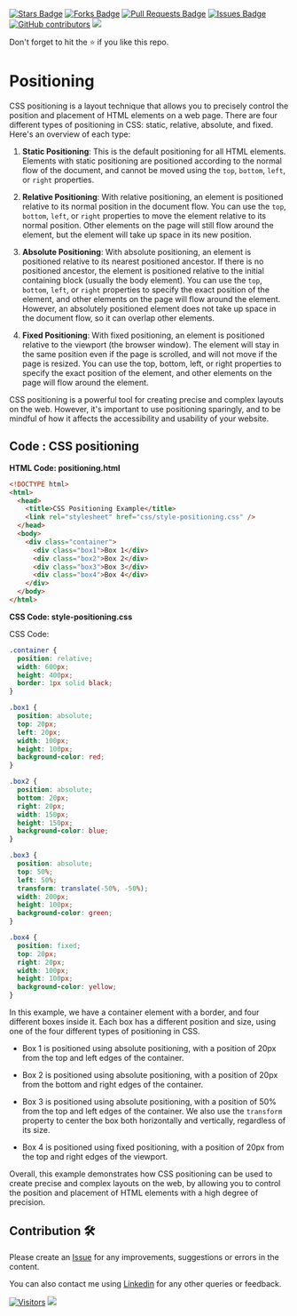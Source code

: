 <a href="https://github.com/drshahizan/learn-php/stargazers"><img src="https://img.shields.io/github/stars/drshahizan/learn-php" alt="Stars Badge"/></a>
<a href="https://github.com/drshahizan/learn-php/network/members"><img src="https://img.shields.io/github/forks/drshahizan/learn-php" alt="Forks Badge"/></a>
<a href="https://github.com/drshahizan/learn-php/pulls"><img src="https://img.shields.io/github/issues-pr/drshahizan/learn-php" alt="Pull Requests Badge"/></a>
<a href="https://github.com/drshahizan/learn-php/issues"><img src="https://img.shields.io/github/issues/drshahizan/learn-php" alt="Issues Badge"/></a>
<a href="https://github.com/drshahizan/learn-php/graphs/contributors"><img alt="GitHub contributors" src="https://img.shields.io/github/contributors/drshahizan/learn-php?color=2b9348"></a>
![](https://visitor-badge.glitch.me/badge?page_id=drshahizan/learn-php)

Don't forget to hit the :star: if you like this repo.

# Positioning
CSS positioning is a layout technique that allows you to precisely control the position and placement of HTML elements on a web page. There are four different types of positioning in CSS: static, relative, absolute, and fixed. Here's an overview of each type:

1. **Static Positioning**: This is the default positioning for all HTML elements. Elements with static positioning are positioned according to the normal flow of the document, and cannot be moved using the `top`, `bottom`, `left`, or `right` properties.

2. **Relative Positioning**: With relative positioning, an element is positioned relative to its normal position in the document flow. You can use the `top`, `bottom`, `left`, or `right` properties to move the element relative to its normal position. Other elements on the page will still flow around the element, but the element will take up space in its new position.

3. **Absolute Positioning**: With absolute positioning, an element is positioned relative to its nearest positioned ancestor. If there is no positioned ancestor, the element is positioned relative to the initial containing block (usually the body element). You can use the `top`, `bottom`, `left`, or `right` properties to specify the exact position of the element, and other elements on the page will flow around the element. However, an absolutely positioned element does not take up space in the document flow, so it can overlap other elements.

4. **Fixed Positioning**: With fixed positioning, an element is positioned relative to the viewport (the browser window). The element will stay in the same position even if the page is scrolled, and will not move if the page is resized. You can use the top, bottom, left, or right properties to specify the exact position of the element, and other elements on the page will flow around the element.

CSS positioning is a powerful tool for creating precise and complex layouts on the web. However, it's important to use positioning sparingly, and to be mindful of how it affects the accessibility and usability of your website.

## Code : CSS positioning

**HTML Code: positioning.html**

```html
<!DOCTYPE html>
<html>
  <head>
    <title>CSS Positioning Example</title>
    <link rel="stylesheet" href="css/style-positioning.css" />
  </head>
  <body>
    <div class="container">
      <div class="box1">Box 1</div>
      <div class="box2">Box 2</div>
      <div class="box3">Box 3</div>
      <div class="box4">Box 4</div>
    </div>
  </body>
</html>

```
**CSS Code: style-positioning.css**

CSS Code:

```css
.container {
  position: relative;
  width: 600px;
  height: 400px;
  border: 1px solid black;
}

.box1 {
  position: absolute;
  top: 20px;
  left: 20px;
  width: 100px;
  height: 100px;
  background-color: red;
}

.box2 {
  position: absolute;
  bottom: 20px;
  right: 20px;
  width: 150px;
  height: 150px;
  background-color: blue;
}

.box3 {
  position: absolute;
  top: 50%;
  left: 50%;
  transform: translate(-50%, -50%);
  width: 200px;
  height: 100px;
  background-color: green;
}

.box4 {
  position: fixed;
  top: 20px;
  right: 20px;
  width: 100px;
  height: 100px;
  background-color: yellow;
}

```

In this example, we have a container element with a border, and four different boxes inside it. Each box has a different position and size, using one of the four different types of positioning in CSS.

- Box 1 is positioned using absolute positioning, with a position of 20px from the top and left edges of the container.

- Box 2 is positioned using absolute positioning, with a position of 20px from the bottom and right edges of the container.

- Box 3 is positioned using absolute positioning, with a position of 50% from the top and left edges of the container. We also use the `transform` property to center the box both horizontally and vertically, regardless of its size.

- Box 4 is positioned using fixed positioning, with a position of 20px from the top and right edges of the viewport.

Overall, this example demonstrates how CSS positioning can be used to create precise and complex layouts on the web, by allowing you to control the position and placement of HTML elements with a high degree of precision.

## Contribution 🛠️
Please create an [Issue](https://github.com/drshahizan/learn-php/issues) for any improvements, suggestions or errors in the content.

You can also contact me using [Linkedin](https://www.linkedin.com/in/drshahizan/) for any other queries or feedback.

[![Visitors](https://api.visitorbadge.io/api/visitors?path=https%3A%2F%2Fgithub.com%2Fdrshahizan&labelColor=%23697689&countColor=%23555555&style=plastic)](https://visitorbadge.io/status?path=https%3A%2F%2Fgithub.com%2Fdrshahizan)
![](https://hit.yhype.me/github/profile?user_id=81284918)



